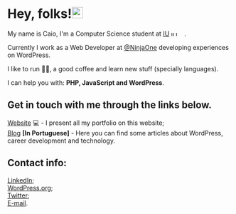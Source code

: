 <h1>Hey, folks!<img src = "https://drive.google.com/uc?id=12sAVNlfxNCd5AePeGpzf80bebVD6DUf9" width = "25px" height = "25px"></h1>

<p>My name is Caio, I'm a Computer Science student at <a href = "https://iu.org">IU</a> <img src = "https://www.cornerstone.edu.in/wp-content/uploads/2022/05/iu_Logo_EN_white_RGB_horizontal.png" width = "30px" height = "10px" alt = "IU logo">.

Currently I work as a Web Developer at [@NinjaOne](https://ninjaone.com) developing experiences on WordPress.

I like to run 🏃‍♂️, a good coffee and learn new stuff (specially languages).

I can help you with: <b>PHP, JavaScript and WordPress</b>.</p>

<h2>Get in touch with me  through the links below.</h2>

<p>
  <a href = "https://www.caiohferreira.com.br">Website</a> 💻  - I present all  my portfolio on this website;
  <br><a href = "https://www.caiohferreira.com.br/blog">Blog</a> <b>[In Portuguese]</b> - Here you can find some articles about WordPress, career development and technology.
</p>
<h2>Contact info:</h2><p>
  <a href = "https://www.linkedin.com/in/caio-henrique-azevedo-ferreira/">LinkedIn</a>;
    <br><a href = "https://profiles.wordpress.org/caiohferreira/">WordPress.org</a>;
    <br><a href = "https://twitter.com/caioh_ferreira">Twitter</a>;
  <br><a href = "mailto:caiohferreiradev@gmail.com">E-mail</a>.
</p>
